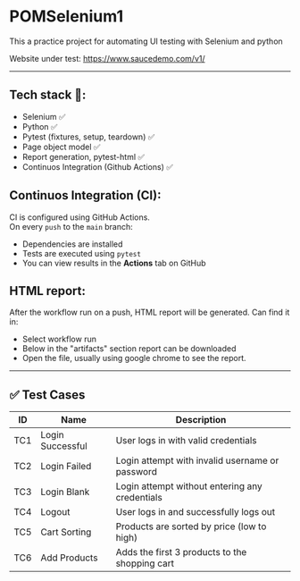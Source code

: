 # POMSelenium1
This a practice project for automating UI testing with Selenium and python

Website under test: https://www.saucedemo.com/v1/

---

## Tech stack 🔧:
  - Selenium ✅
  - Python ✅
  - Pytest (fixtures, setup, teardown) ✅
  - Page object model ✅
  - Report generation, pytest-html ✅
  - Continuos Integration (Github Actions) ✅

## Continuos Integration (CI):
CI is configured using GitHub Actions.  
On every `push` to the `main` branch:

- Dependencies are installed
- Tests are executed using `pytest`
- You can view results in the **Actions** tab on GitHub

## HTML report:
After the workflow run on a push, HTML report will be generated. Can find it in:
- Select workflow run
- Below in the "artifacts" section report can be downloaded
- Open the file, usually using google chrome to see the report.


---

## ✅ Test Cases

| ID   | Name             | Description                                         |
|------|------------------|-----------------------------------------------------|
| TC1  | Login Successful | User logs in with valid credentials                |
| TC2  | Login Failed     | Login attempt with invalid username or password    |
| TC3  | Login Blank      | Login attempt without entering any credentials     |
| TC4  | Logout           | User logs in and successfully logs out             |
| TC5  | Cart Sorting     | Products are sorted by price (low to high)         |
| TC6  | Add Products     | Adds the first 3 products to the shopping cart     |
